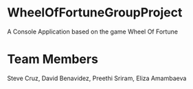 # WheelOfFortuneGroupProject
A Console Application based on the game Wheel Of Fortune

# Team Members
Steve Cruz,
David Benavidez,
Preethi Sriram,
Eliza Amambaeva
